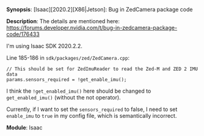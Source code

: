 **Synopsis**: [Isaac][2020.2][X86|Jetson]: Bug in ZedCamera package code

**Description**:
The details are mentioned here: https://forums.developer.nvidia.com/t/bug-in-zedcamera-package-code/176433

I'm using Isaac SDK 2020.2.2.

Line 185-186 in `sdk/packages/zed/ZedCamera.cpp`:

    // This should be set for ZedImuReader to read the Zed-M and ZED 2 IMU data
    params.sensors_required = !get_enable_imu();

I think the `!get_enabled_imu()` here should be changed to `get_enabled_imu()` (without the not operator).

Currently, if I want to set the `sensors_required` to false, I need to set `enable_imu` to `true` in my config file, which is semantically incorrect.

**Module**: Isaac
